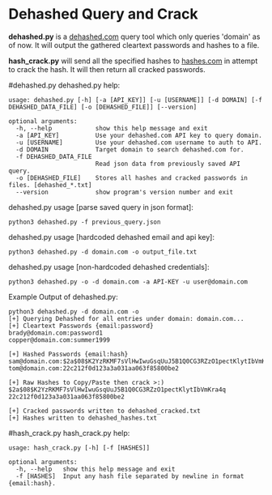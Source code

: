 # Dehashed Query and Crack
<b>dehashed.py</b> is a  <a href="https://dehashed.com">dehashed.com</a> query tool which only queries 'domain' as of now. It will output the gathered cleartext passwords and hashes to a file.

<b>hash_crack.py</b> will send all the specified hashes to <a href="https://hashes.com">hashes.com</a> in attempt to crack the hash. It will then return all cracked passwords.

#dehashed.py
dehashed.py help:
```
usage: dehashed.py [-h] [-a [API_KEY]] [-u [USERNAME]] [-d DOMAIN] [-f DEHASHED_DATA_FILE] [-o [DEHASHED_FILE]] [--version]

optional arguments:
  -h, --help            show this help message and exit
  -a [API_KEY]          Use your dehashed.com API key to query domain.
  -u [USERNAME]         Use your dehashed.com username to auth to API.
  -d DOMAIN             Target domain to search dehashed.com for.
  -f DEHASHED_DATA_FILE
                        Read json data from previously saved API query.
  -o [DEHASHED_FILE]    Stores all hashes and cracked passwords in files. [dehashed_*.txt]
  --version             show program's version number and exit
```
dehashed.py usage [parse saved query in json format]:
```
python3 dehashed.py -f previous_query.json
```
dehashed.py usage [hardcoded dehashed email and api key]:
```
python3 dehashed.py -d domain.com -o output_file.txt
```
dehashed.py usage [non-hardcoded dehashed credentials]:
```
python3 dehashed.py -o -d domain.com -a API-KEY -u user@domain.com 
```

Example Output of dehashed.py:
```
python3 dehashed.py -d domain.com -o
[+] Querying Dehashed for all entries under domain: domain.com...
[+] Cleartext Passwords {email:password}
brady@domain.com:password1
copper@domain.com:summer1999

[+] Hashed Passwords {email:hash}
sam@domain.com:$2a$08$K2YzRKMF7sVlHwIwuGsqUuJ5B1Q0CG3RZzO1pectKlytIbVmKra4q
tom@domain.com:22c212f0d123a3a031aa063f85800be2

[+] Raw Hashes to Copy/Paste then crack >:)
$2a$08$K2YzRKMF7sVlHwIwuGsqUuJ5B1Q0CG3RZzO1pectKlytIbVmKra4q
22c212f0d123a3a031aa063f85800be2

[+] Cracked passwords written to dehashed_cracked.txt
[+] Hashes written to dehashed_hashes.txt
```

#hash_crack.py
hash_crack.py help:
```
usage: hash_crack.py [-h] [-f [HASHES]]

optional arguments:
  -h, --help   show this help message and exit
  -f [HASHES]  Input any hash file separated by newline in format {email:hash}.
```
